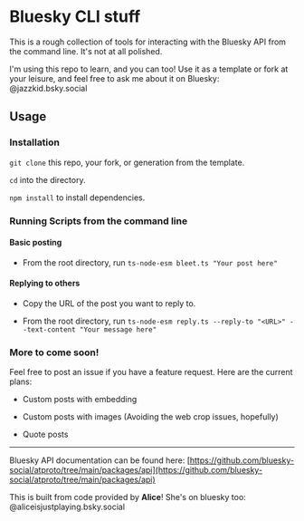 # Bluesky CLI stuff

This is a rough collection of tools for interacting with the Bluesky API from the command line. It's not at all polished.

I'm using this repo to learn, and you can too!
Use it as a template or fork at your leisure, and feel free to ask me about it on Bluesky: @jazzkid.bsky.social

## Usage

### Installation

```git clone``` this repo, your fork, or generation from the template.

```cd``` into the directory.

```npm install``` to install dependencies.

### Running Scripts from the command line

#### Basic posting
- From the root directory, run ```ts-node-esm bleet.ts "Your post here"```

#### Replying to others

- Copy the URL of the post you want to reply to.

- From the root directory, run ```ts-node-esm reply.ts --reply-to "<URL>" --text-content "Your message here"```

### More to come soon!

Feel free to post an issue if you have a feature request.
Here are the current plans:

- Custom posts with embedding

- Custom posts with images (Avoiding the web crop issues, hopefully)

- Quote posts

---

Bluesky API documentation can be found here: [https://github.com/bluesky-social/atproto/tree/main/packages/api](https://github.com/bluesky-social/atproto/tree/main/packages/api)

This is built from code provided by **Alice**! She's on bluesky too: @aliceisjustplaying.bsky.social
